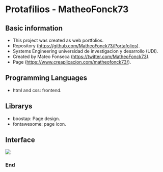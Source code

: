 # Protafilios - MatheoFonck73

## Basic information
- This project was created as web portfolios.
- Repository (https://github.com/MatheoFonck73/Portafolios).
- Systems Engineering universidad de investigacion y desarrollo (UDI).
- Created by Mateo Fonseca (https://twitter.com/MatheoFonck73).
- Page (https://www.creaplicacion.com/matheofonck73/).

## Programming Languages
- html and css: frontend.

## Librarys
- boostap: Page design.
- fontawesome: page icon.

## Interface
![](https://i.ibb.co/51LCk6r/Sin-t-tulo.png)


### End
